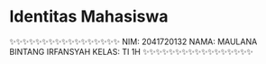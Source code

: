 # Identitas Mahasiswa

✨✨✨✨✨✨✨✨✨✨✨✨✨✨✨✨✨
NIM: 2041720132
NAMA: MAULANA BINTANG IRFANSYAH
KELAS: TI 1H
✨✨✨✨✨✨✨✨✨✨✨✨✨✨✨✨✨
